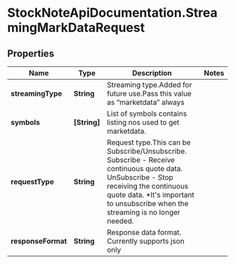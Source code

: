 # StockNoteApiDocumentation.StreamingMarkDataRequest

## Properties
Name | Type | Description | Notes
------------ | ------------- | ------------- | -------------
**streamingType** | **String** | Streaming type.Added for future use.Pass this value as “marketdata” always | 
**symbols** | **[String]** | List of symbols contains listing nos used to get marketdata. | 
**requestType** | **String** | Request type.This can be Subscribe/Unsubscribe. Subscribe - Receive continuous quote data. UnSubscribe - Stop receiving the continuous quote data. *It's important to unsubscribe when the streaming is no longer needed. | 
**responseFormat** | **String** | Response data format. Currently supports json only | 


